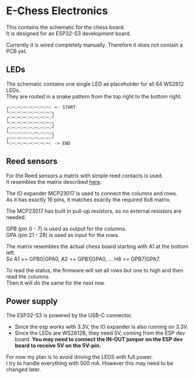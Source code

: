 # E-Chess Electronics

This contains the schematic for the chess board.  
It is designed for an ESP32-S3 development board.  

Currently it is wired completely manually. Therefore it does not contain a PCB yet.

## LEDs

The schematic contains one single LED as placeholder for all 64 WS2812 LEDs.  
They are routed in a snake pattern from the top right to the bottom right.
```
┌💡─💡─💡─💡─💡─💡─💡─💡 <- START
└💡─💡─💡─💡─💡─💡─💡─💡┐
┌💡─💡─💡─💡─💡─💡─💡─💡┘
└💡─💡─💡─💡─💡─💡─💡─💡┐
┌💡─💡─💡─💡─💡─💡─💡─💡┘
└💡─💡─💡─💡─💡─💡─💡─💡┐
┌💡─💡─💡─💡─💡─💡─💡─💡┘
└💡─💡─💡─💡─💡─💡─💡─💡 -> END
``` 

## Reed sensors

For the Reed sensors a matrix with simple reed contacts is used.  
It resembles the matrix described [here](https://www-user.tu-chemnitz.de/~heha/Mikrocontroller/Tastenmatrix.htm).

The IO expander MCP23017 is used to connect the columns and rows.  
As it has exactly 16 pins, it matches exactly the required 8x8 matrix.

The MCP23017 has built in pull-up resistors, so no external resistors are needed.

GPB (pin 0 - 7) is used as output for the columns.  
GPA (pin 21 - 28) is used as input for the rows.  

The matrix resembles the actual chess board starting with A1 at the bottom left.  
So A1 == GPB0|GPA0, A2 == GPB1|GPA0, ... H8 == GPB7|GPA7.

To read the status, the firmware will set all rows but one to high and then read the columns.  
Then it will do the same for the next row.  

## Power supply

The ESP32-S3 is powered by the USB-C connector.  

* Since the esp works with 3.3V, the IO expander is also running on 3.3V.  
* Since the LEDs are WS2812B, they need 5V, coming from the ESP dev board. 
 **You may need to connect the IN-OUT jumper on the ESP dev board to receive 5V on the 5V-pin.**

For now my plan is to avoid driving the LEDS with full power.  
I try to handle everything with 500 mA. However this may need to be changed later.